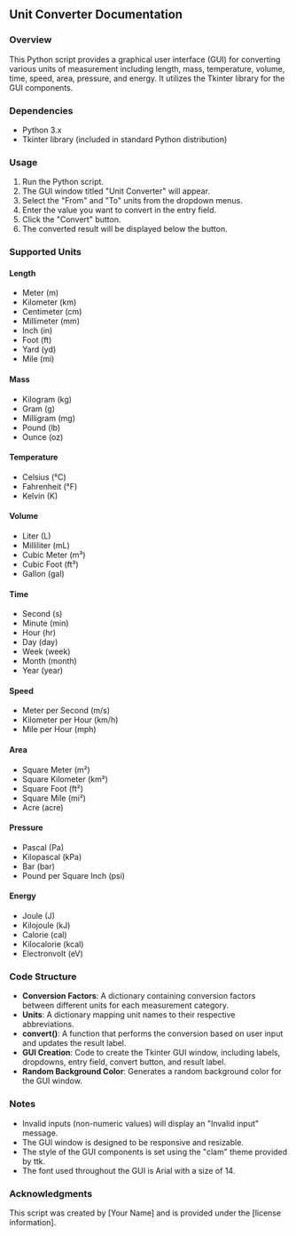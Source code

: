 ## Unit Converter Documentation

### Overview
This Python script provides a graphical user interface (GUI) for converting various units of measurement including length, mass, temperature, volume, time, speed, area, pressure, and energy. It utilizes the Tkinter library for the GUI components.

### Dependencies
- Python 3.x
- Tkinter library (included in standard Python distribution)

### Usage
1. Run the Python script.
2. The GUI window titled "Unit Converter" will appear.
3. Select the "From" and "To" units from the dropdown menus.
4. Enter the value you want to convert in the entry field.
5. Click the "Convert" button.
6. The converted result will be displayed below the button.

### Supported Units
#### Length
- Meter (m)
- Kilometer (km)
- Centimeter (cm)
- Millimeter (mm)
- Inch (in)
- Foot (ft)
- Yard (yd)
- Mile (mi)

#### Mass
- Kilogram (kg)
- Gram (g)
- Milligram (mg)
- Pound (lb)
- Ounce (oz)

#### Temperature
- Celsius (°C)
- Fahrenheit (°F)
- Kelvin (K)

#### Volume
- Liter (L)
- Milliliter (mL)
- Cubic Meter (m³)
- Cubic Foot (ft³)
- Gallon (gal)

#### Time
- Second (s)
- Minute (min)
- Hour (hr)
- Day (day)
- Week (week)
- Month (month)
- Year (year)

#### Speed
- Meter per Second (m/s)
- Kilometer per Hour (km/h)
- Mile per Hour (mph)

#### Area
- Square Meter (m²)
- Square Kilometer (km²)
- Square Foot (ft²)
- Square Mile (mi²)
- Acre (acre)

#### Pressure
- Pascal (Pa)
- Kilopascal (kPa)
- Bar (bar)
- Pound per Square Inch (psi)

#### Energy
- Joule (J)
- Kilojoule (kJ)
- Calorie (cal)
- Kilocalorie (kcal)
- Electronvolt (eV)

### Code Structure
- **Conversion Factors**: A dictionary containing conversion factors between different units for each measurement category.
- **Units**: A dictionary mapping unit names to their respective abbreviations.
- **convert()**: A function that performs the conversion based on user input and updates the result label.
- **GUI Creation**: Code to create the Tkinter GUI window, including labels, dropdowns, entry field, convert button, and result label.
- **Random Background Color**: Generates a random background color for the GUI window.

### Notes
- Invalid inputs (non-numeric values) will display an "Invalid input" message.
- The GUI window is designed to be responsive and resizable.
- The style of the GUI components is set using the "clam" theme provided by ttk.
- The font used throughout the GUI is Arial with a size of 14.

### Acknowledgments
This script was created by [Your Name] and is provided under the [license information].
